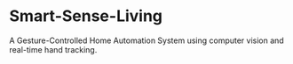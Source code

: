# Smart-Sense-Living
A Gesture-Controlled Home Automation System using computer vision and real-time hand tracking.
